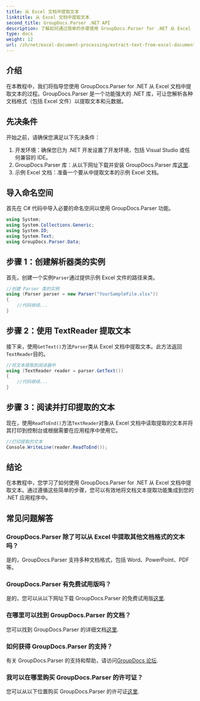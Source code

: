 ```yaml
---
title: 从 Excel 文档中提取文本
linktitle: 从 Excel 文档中提取文本
second_title: GroupDocs.Parser .NET API
description: 了解如何通过简单的步骤使用 GroupDocs.Parser for .NET 从 Excel 文档中提取文本。
type: docs
weight: 12
url: /zh/net/excel-document-processing/extract-text-from-excel-document/
---
```

## 介绍
在本教程中，我们将指导您使用 GroupDocs.Parser for .NET 从 Excel 文档中提取文本的过程。GroupDocs.Parser 是一个功能强大的 .NET 库，可让您解析各种文档格式（包括 Excel 文件）以提取文本和元数据。
## 先决条件
开始之前，请确保您满足以下先决条件：
1. 开发环境：确保您已为 .NET 开发设置了开发环境，包括 Visual Studio 或任何兼容的 IDE。
2.  GroupDocs.Parser 库：从以下网址下载并安装 GroupDocs.Parser 库[这里](https://releases.groupdocs.com/parser/net/).
3. 示例 Excel 文档：准备一个要从中提取文本的示例 Excel 文档。

## 导入命名空间
首先在 C# 代码中导入必要的命名空间以使用 GroupDocs.Parser 功能。
```csharp
using System;
using System.Collections.Generic;
using System.IO;
using System.Text;
using GroupDocs.Parser.Data;
```
## 步骤 1：创建解析器类的实例
首先，创建一个实例`Parser`通过提供示例 Excel 文件的路径来类。
```csharp
//创建 Parser 类的实例
using (Parser parser = new Parser("YourSampleFile.xlsx"))
{
    //代码继续...
}
```
## 步骤 2：使用 TextReader 提取文本
接下来，使用`GetText()`方法`Parser`类从 Excel 文档中提取文本。此方法返回`TextReader`目的。
```csharp
//将文本提取到阅读器中
using (TextReader reader = parser.GetText())
{
    //代码继续...
}
```
## 步骤 3：阅读并打印提取的文本
现在，使用`ReadToEnd()`方法`TextReader`对象从 Excel 文档中读取提取的文本并将其打印到控制台或根据需要在应用程序中使用它。
```csharp
//打印提取的文本
Console.WriteLine(reader.ReadToEnd());
```

## 结论
在本教程中，您学习了如何使用 GroupDocs.Parser for .NET 从 Excel 文档中提取文本。通过遵循这些简单的步骤，您可以有效地将文档文本提取功能集成到您的 .NET 应用程序中。

## 常见问题解答
### GroupDocs.Parser 除了可以从 Excel 中提取其他文档格式的文本吗？
是的，GroupDocs.Parser 支持多种文档格式，包括 Word、PowerPoint、PDF 等。
### GroupDocs.Parser 有免费试用版吗？
是的，您可以从以下网址下载 GroupDocs.Parser 的免费试用版[这里](https://releases.groupdocs.com/).
### 在哪里可以找到 GroupDocs.Parser 的文档？
您可以找到 GroupDocs.Parser 的详细文档[这里](https://reference.groupdocs.com/parser/net/).
### 如何获得 GroupDocs.Parser 的支持？
有关 GroupDocs.Parser 的支持和帮助，请访问[GroupDocs 论坛](https://forum.groupdocs.com/c/parser/17).
### 我可以在哪里购买 GroupDocs.Parser 的许可证？
您可以从以下位置购买 GroupDocs.Parser 的许可证[这里](https://purchase.groupdocs.com/buy).
